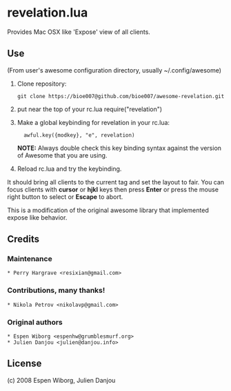 # revelation.lua

Provides Mac OSX like 'Expose' view of all clients.

## Use
 (From user's awesome configuration directory, usually ~/.config/awesome)

 1. Clone repository:

        git clone https://bioe007@github.com/bioe007/awesome-revelation.git

 2. put near the top of your rc.lua require("revelation")
 3. Make a global keybinding for revelation in your rc.lua:

          awful.key({modkey}, "e", revelation)

    **NOTE:** Always double check this key binding syntax against the version of
    Awesome that you are using.

 4. Reload rc.lua and try the keybinding.

 It should bring all clients to the current tag and set the layout to fair. You
 can focus clients with __cursor__ or __hjkl__ keys then press __Enter__ or
 press the mouse right button to select or __Escape__ to abort.

 This is a modification of the original awesome library that implemented
 expose like behavior.

## Credits

### Maintenance
    * Perry Hargrave <resixian@gmail.com>

### Contributions, many thanks!
    * Nikola Petrov <nikolavp@gmail.com>

### Original authors
    * Espen Wiborg <espenhw@grumblesmurf.org>
    * Julien Danjou <julien@danjou.info>

## License
 (c) 2008 Espen Wiborg, Julien Danjou
